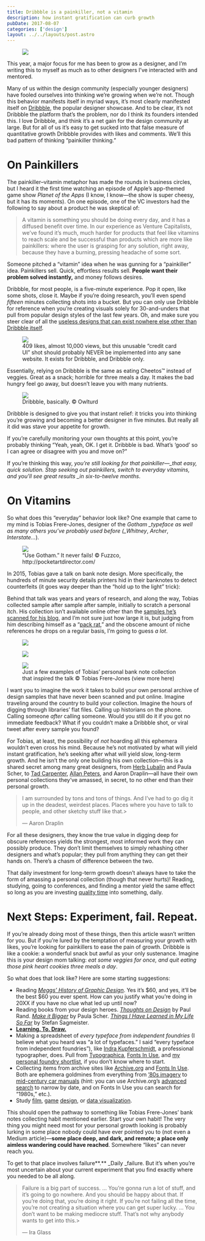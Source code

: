 ```yaml
---
title: Dribbble is a painkiller, not a vitamin
description: how instant gratification can curb growth
pubDate: 2017-08-07
categories: ['design']
layout: ../../layouts/post.astro
---
```


<figure><img src="https://miro.medium.com/max/1400/1*oS-G7aAlZ6Ot6lHGbGWk5g.gif"></figure>

This year, a major focus for me has been to grow as a designer, and I’m writing this to myself as
much as to other designers I’ve interacted with and mentored.

Many of us within the design community (especially younger designers) have fooled ourselves into
thinking we’re growing when we’re not. Though this behavior manifests itself in myriad ways, it’s
most clearly manifested itself on [Dribbble](https://dribbble.com), the popular designer showcase.
And to be clear, it’s not Dribbble the platform that’s the problem, nor do I think its founders
intended this. I love Dribbble, and think it’s a net gain for the design community at large. But for
all of us it’s easy to get sucked into that false measure of quantitative growth Dribbble provides
with likes and comments. We’ll this bad pattern of thinking “painkiller thinking.”

# On Painkillers

The painkiller–vitamin metaphor has made the rounds in business circles, but I heard it the first
time watching an episode of Apple’s app-themed game show _Planet of the Apps_ (I know, I know—the
show is super cheesy, but it has its moments). On one episode, one of the VC investors had the
following to say about a product he was skeptical of:

> A vitamin is something you should be doing every day, and it has a diffused benefit over time. In
> our experience as Venture Capitalists, we’ve found it’s much, much harder for products that feel
> like vitamins to reach scale and be successful than products which are more like painkillers:
> where the user is grasping for any solution, right away, because they have a burning, pressing
> headache of some sort.

Someone pitched a “vitamin” idea when he was gunning for a “painkiller” idea. Painkillers sell.
Quick, effortless results sell. **People want their problem solved instantly,** and money follows
desires.

Dribbble, for most people, is a five-minute experience. Pop it open, like some shots, close it.
Maybe if you’re doing research, you’ll even spend _fifteen_ minutes collecting shots into a bucket.
But you can only use Dribbble for reference when you’re creating visuals solely for 30-and-unders
that pull from popular design styles of the last few years. Oh, and make sure you steer clear of all
the
[useless designs that can exist nowhere else other than Dribbble itself](https://uxdesign.cc/dribbble-and-the-creation-of-the-useless-designer-3caf85805fa).

<figure><img src="https://miro.medium.com/max/60/1*BtE1a8kFQwKnSQpdTcqx4w.jpeg?q=20"><figcaption>409 likes, almost 10,000 views, but this unusable “credit card UI” shot should probably NEVER be implemented into any sane website. It exists for Dribbble, and Dribbble only.</figcaption></figure>

Essentially, relying on Dribbble is the same as eating Cheetos™ instead of veggies. Great as a
snack; horrible for three meals a day. It makes the bad hungry feel go away, but doesn’t leave you
with many nutrients.

<figure><img src="https://miro.medium.com/max/40/1*Cv9Q3CbgOkC9zdBfB-QCVw.jpeg?q=20"><figcaption>Dribbble, basically. © Owlturd</figcaption></figure>

Dribbble is designed to give you that instant relief: it tricks you into thinking you’re growing and
becoming a better designer in five minutes. But really all it did was stave your appetite for
growth.

If you’re carefully monitoring your own thoughts at this point, you’re probably thinking “Yeah,
yeah, OK. I get it. Dribbble is bad. What’s ‘good’ so I can agree or disagree with you and move on?”

If you’re thinking this way, _you’re still looking for that painkiller—\_that easy, quick solution.
Stop seeking out painkillers, switch to everyday vitamins, and you’ll see great results \_in
six-to-twelve months_.

# On Vitamins

So what does this “everyday” behavior look like? One example that came to my mind is Tobias
Frere-Jones, designer of the _Gotham \_typeface as well as many others you’ve probably used before
(\_Whitney_, _Archer_, _Interstate…_).

<figure><img src="https://miro.medium.com/max/60/1*RzUjDq4hNog3e4Nszc0rdA.png?q=20"><figcaption>“Use Gotham.” It never fails! © Fuzzco, http://pocketartdirector.com/</figcaption></figure>

In 2015, Tobias gave a talk on bank note design. More specifically, the hundreds of minute security
details printers hid in their banknotes to detect counterfeits (it goes way deeper than the “hold up
to the light” trick):

Behind that talk was years and years of research, and along the way, Tobias collected sample after
sample after sample, initially to scratch a personal itch. His collection isn’t available online
other than the [samples he’s scanned for his blog](https://frerejones.com/blog?tag=Collections), and
I’m not sure just how large it is, but judging from him describing himself as a
“[pack rat](https://www.youtube.com/watch?v=TGVamkuQXl4),” and the obscene amount of niche
references he drops on a regular basis, I’m going to guess _a lot_.

<figure><img src="https://miro.medium.com/max/1600/1*4QUWe6pfvfjfyJfe7wysOA.jpeg"></figure>

<figure><img src="https://miro.medium.com/max/1600/1*LbU5q57EATz000RGxEuBMw.jpeg"></figure>

<figure><img src="https://miro.medium.com/max/1600/1*I4veAdFW80cORKD1tSCe6g.jpeg"><figcaption>Just a few examples of Tobias’ personal bank note collection that inspired the talk © Tobias Frere-Jones (view more here)</figcaption></figure>

I want you to imagine the work it takes to build your own personal archive of design samples that
have never been scanned and put online. Imagine traveling around the country to build your
collection. Imagine the hours of digging through libraries’ flat files. Calling up historians on the
phone. Calling someone _after_ calling someone. Would you still do it if you got no immediate
feedback? What if you couldn’t make a Dribbble shot, or viral tweet after every sample you found?

For Tobias, at least, the possibility of _not_ hoarding all this ephemera wouldn’t even cross his
mind. Because he’s not motivated by what will yield instant gratification, he’s seeking after what
will yield slow, long-term growth. And he isn’t the only one building his own collection—this is a
shared secret among many great designers, from [Herb Lubalin](http://lubalincenter.cooper.edu/) and
Paula Scher, to [Tad Carpenter](https://www.pinterest.com/TadCarpenter/retro-pop/),
[Allan Peters](http://allanpeters.com/category/badge-hunting/), and Aaron Draplin—all have their own
personal collections they’ve amassed, in secret, to no other end than their personal growth.

> I am surrounded by tons and tons of things. And I’ve had to go dig it up in the deadest, weirdest
> places. Places where you have to talk to people, and other sketchy stuff like that.>
>
> — Aaron Draplin

For all these designers, they know the true value in digging deep for obscure references yields the
strongest, most informed work they can possibly produce. They don’t limit themselves to simply
rehashing other designers and what’s popular; they pull from anything they can get their hands on.
There’s a chasm of difference between the two.

That daily investment for long-term growth doesn’t always have to take the form of amassing a
personal collection (though that never hurts)! Reading, studying, going to conferences, and finding
a mentor yield the same effect so long as you are investing
[quality time](http://www.businessinsider.com/new-study-destroys-malcolm-gladwells-10000-rule-2014-7)
into something, daily.

# Next Steps: Experiment, fail. Repeat.

If you’re already doing most of these things, then this article wasn’t written for you. But if
you’re lured by the temptation of measuring your growth with likes, you’re looking for painkillers
to ease the pain of growth. Dribbble is like a cookie: a wonderful snack but awful as your only
sustenance. Imagine this is your design mom talking: _eat some veggies for once, and quit eating
those pink heart cookies three meals a day_.

So what does that look like? Here are some starting suggestions:

- Reading
  [_Meggs’ History of Graphic Design_](https://www.amazon.com/Meggs-History-Graphic-Design-Philip/dp/1118772059/ref=sr_1_1?ie=UTF8&qid=1501169587&sr=8-1&keywords=meggs+history+of+graphic+design).
  Yes it’s $60, and yes, it’ll be the best $60 you ever spent. How can you justify what you’re doing
  in 20XX if you have no clue what led up until now?
- Reading books from your design heroes.
  [_Thoughts on Design_](https://www.amazon.com/Thoughts-Design-Paul-Rand/dp/081187544X/) by Paul
  Rand. [_Make it Bigger_](https://www.amazon.com/Make-Bigger-Paula-Scher/dp/1568985487/) by Paula
  Scher.
  [_Things I Have Learned in My Life So Far_](https://www.amazon.com/Things-have-learned-life-Updated/dp/141970964X/)
  by Stefan Sagmeister.
- [**Learning. To. Draw.**](https://www.youtube.com/watch?v=S7l0mIlzx_I)
- Making a spreadsheet of _every typeface from independent foundries_ (I believe what you heard was
  “a lot of typefaces.” I said “every typeface from independent foundries”), like
  [Indra Kupferschmidt](https://twitter.com/kupfers/status/170652173435285504), a professional
  typographer, does. Pull from [Typographica](http://typographica.org/category/typeface-reviews/),
  [Fonts In Use](https://fontsinuse.com/), and
  [my personal foundry shortlist](https://blog.madewithenvy.com/check-out-these-foundries-for-new-fonts-75c0b9c07945),
  if you don’t know where to start.
- Collecting items from archive sites like [Archive.org](http://archive.org/) and
  [Fonts In Use](https://fontsinuse.com/). Both are ephemera goldmines from everything from
  [’80s imagery](https://fontsinuse.com/tags/401/1980s) to
  [mid-century car manuals](https://archive.org/details/studebaker_owners_manual_1956) (hint: you
  can use Archive.org’s [advanced search](https://archive.org/advancedsearch.php) to narrow by date,
  and on Fonts In Use you can search for “1980s,” etc.).
- Study [film](https://www.youtube.com/watch?v=jGc-K7giqKM),
  [game](https://ridwankhan.com/the-ui-and-ux-of-persona-5-183180eb7cce)
  [design](https://www.youtube.com/watch?v=8FpigqfcvlM), or
  [data visualization](https://www.amazon.com/Street-Journal-Guide-Information-Graphics/dp/0393347281).

This should open the pathway to something like Tobias Frere-Jones’ bank notes collecting habit
mentioned earlier. Start your own habit! The very thing you might need most for your personal growth
looking is probably lurking in some place nobody could have ever pointed you to (not even a Medium
article)—**some place deep, and dark, and remote; a place only aimless wandering could have
reached**. Somewhere “likes” can never reach you.

To get to that place involves failure**.** \_Daily \_failure. But it’s when you’re most uncertain
about your current experiment that you find exactly where you needed to be all along.

> Failure is a big part of success. … You’re gonna run a lot of stuff, and it’s going to go nowhere.
> And you should be happy about that. If you’re doing that, you’re doing it right. If you’re not
> failing all the time, you’re not creating a situation where you can get super lucky. … You don’t
> want to be making mediocre stuff. That’s not why anybody wants to get into this.>
>
> — Ira Glass
